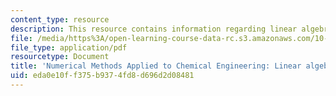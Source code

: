 ```yaml
---
content_type: resource
description: This resource contains information regarding linear algebra 5.
file: /media/https%3A/open-learning-course-data-rc.s3.amazonaws.com/10-34-numerical-methods-applied-to-chemical-engineering-fall-2015/eda0e10ff375b9374fd8d696d2d08481_MIT10_34F15_Lec05.pdf
file_type: application/pdf
resourcetype: Document
title: 'Numerical Methods Applied to Chemical Engineering: Linear algebra 5'
uid: eda0e10f-f375-b937-4fd8-d696d2d08481
---
```

